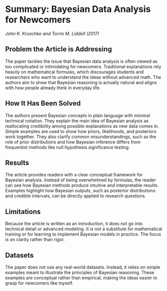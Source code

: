 # Summary: Bayesian Data Analysis for Newcomers  
*John K. Kruschke and Torrin M. Liddell (2017)*  

## Problem the Article is Addressing  
The paper tackles the issue that Bayesian data analysis is often viewed as too complicated or intimidating for newcomers. Traditional explanations rely heavily on mathematical formulas, which discourages students and researchers who want to understand the ideas without advanced math. The authors aim to show that Bayesian reasoning is actually natural and aligns with how people already think in everyday life.  

## How It Has Been Solved  
The authors present Bayesian concepts in plain language with minimal technical notation. They explain the main idea of Bayesian analysis as reallocating credibility among possible explanations as new data comes in. Simple examples are used to show how priors, likelihoods, and posteriors work together. They also clarify common misunderstandings, such as the role of prior distributions and how Bayesian inference differs from frequentist methods like null hypothesis significance testing.  

## Results  
The article provides readers with a clear conceptual framework for Bayesian analysis. Instead of being overwhelmed by formulas, the reader can see how Bayesian methods produce intuitive and interpretable results. Examples highlight how Bayesian outputs, such as posterior distributions and credible intervals, can be directly applied to research questions.  

## Limitations  
Because the article is written as an introduction, it does not go into technical detail or advanced modeling. It is not a substitute for mathematical training or for learning to implement Bayesian models in practice. The focus is on clarity rather than rigor.

## Datasets  
The paper does not use any real-world datasets. Instead, it relies on simple examples meant to illustrate the principles of Bayesian reasoning. These examples are conceptual rather than empirical, making the ideas easier to grasp for newcomers like myself.  

